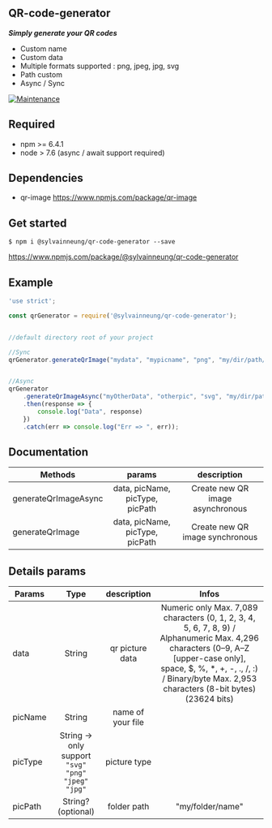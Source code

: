 ## QR-code-generator

***Simply generate your QR codes***


<ul>
<li>Custom name</li>
<li>Custom data</li>
<li>Multiple formats supported : png, jpeg, jpg, svg </li>
<li>Path custom</li>
<li>Async / Sync</li>
</ul>


[![Maintenance](https://img.shields.io/badge/Maintained%3F-yes-green.svg)](https://github.com/sylvainSUPINTERNET/qr-code-generator/commits/master)

## Required
  <ul>
      <li>npm >= 6.4.1</li>
      <li>node > 7.6 (async / await support required)</li>
  </ul>

## Dependencies
<ul>
  <li>qr-image <a href="https://www.npmjs.com/package/qr-image">https://www.npmjs.com/package/qr-image</a></li>
</ul>


## Get started

    $ npm i @sylvainneung/qr-code-generator --save



<a href="https://www.npmjs.com/package/@sylvainneung/qr-code-generator">https://www.npmjs.com/package/@sylvainneung/qr-code-generator</a>

## Example

``` javascript
'use strict';

const qrGenerator = require('@sylvainneung/qr-code-generator');


//default directory root of your project

//Sync
qrGenerator.generateQrImage("mydata", "mypicname", "png", "my/dir/path/optional");


//Async
qrGenerator
    .generateQrImageAsync("myOtherData", "otherpic", "svg", "my/dir/path/optional")
    .then(response => {
        console.log("Data", response)
    })
    .catch(err => console.log("Err => ", err));
```


## Documentation

| Methods       | params        | description    |
| ------------- |:-------------:| :---------:|
| generateQrImageAsync     | data, picName, picType, picPath | Create new QR image asynchronous     |
| generateQrImage     | data, picName, picType, picPath   | Create new QR image synchronous


## Details params

| Params       | Type        | description    | Infos |
| ------------- |:-------------:| :---------:| :---------:|
| data     | String | qr picture data|     Numeric only    Max. 7,089 characters (0, 1, 2, 3, 4, 5, 6, 7, 8, 9) / Alphanumeric    Max. 4,296 characters (0–9, A–Z [upper-case only], space, $, %, *, +, -, ., /, :) / Binary/byte     Max. 2,953 characters (8-bit bytes) (23624 bits)
| picName     | String  | name of your file | |
| picType     | String -> only support <code>"svg"</code> <code>"png"</code> <code>"jpeg"</code> <code>"jpg"</code>  | picture type  | |
| picPath     | String? (optional)  | folder path  | "my/folder/name" |
